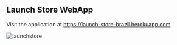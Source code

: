 ## Launch Store WebApp

Visit the application at https://launch-store-brazil.herokuapp.com

![launchstore](https://user-images.githubusercontent.com/32718388/146800261-5b2ae045-2aef-4df5-b8cb-dc6c168d485e.png)
